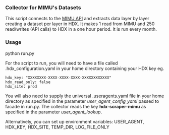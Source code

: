 ### Collector for MIMU's Datasets

This script connects to the [MIMU API](https://geonode.themimu.info/layers/) and extracts data layer by layer creating a dataset per layer in HDX. It makes 1 read from MIMU and 250 read/writes (API calls) to HDX in a one hour period. It is run every month.

### Usage
python run.py

For the script to run, you will need to have a file called .hdx_configuration.yaml in your home directory containing your HDX key eg.

    hdx_key: "XXXXXXXX-XXXX-XXXX-XXXX-XXXXXXXXXXXX"
    hdx_read_only: false
    hdx_site: prod
    
 You will also need to supply the universal .useragents.yaml file in your home directory as specified in the parameter *user_agent_config_yaml* passed to facade in run.py. The collector reads the key **hdx-scraper-mimu** as specified in the parameter *user_agent_lookup*.
 
 Alternatively, you can set up environment variables: USER_AGENT, HDX_KEY, HDX_SITE, TEMP_DIR, LOG_FILE_ONLY